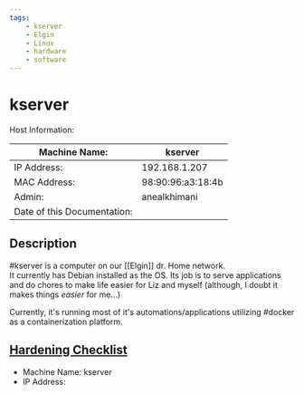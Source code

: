```yaml
---
tags:
    - kserver
    - Elgin
    - Linux
    - hardware
    - software
---
```

# kserver
Host Information:

| Machine Name:                | kserver           |
| ---------------------------- | ----------------- |
| IP Address:                  | 192.168.1.207     |
| MAC Address:                 | 98:90:96:a3:18:4b |
| Admin:                       | anealkhimani      |
| Date of this Documentation:  |                   |

## Description
#kserver is a computer on our [[Elgin]] dr. Home network.  
It currently has Debian installed as the OS.
Its job is to serve applications and do chores to make life easier for Liz and myself (although, I doubt it makes things _easier_ for me...)

Currently, it's running most of it's automations/applications utilizing #docker as a containerization platform.  

## [Hardening Checklist](https://www.pluralsight.com/blog/it-ops/linux-hardening-secure-server-checklist)
- Machine Name: kserver
- IP Address: 

